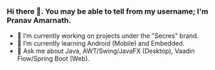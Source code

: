 ### Hi there 👋. You may be able to tell from my username; I'm Pranav Amarnath.

- 🔭 I’m currently working on projects under the "Secres" brand.
- 🌱 I’m currently learning Android (Mobile) and Embedded.
- 💬 Ask me about Java, AWT/Swing/JavaFX (Desktop), Vaadin Flow/Spring Boot (Web).

<!--
[![Pranav's GitHub stats](https://github-readme-stats.vercel.app/api?username=PranavAmarnath&show_icons=true&count_private=true&bg_color=20,FFA500,FF7F50,FF6347)](https://github.com/anuraghazra/github-readme-stats)
[![Pranav's GitHub stats](https://github-readme-stats.vercel.app/api/top-langs/?username=PranavAmarnath&langs_count=3&bg_color=20,FFA500,FF7F50,FF6347)](https://github.com/anuraghazra/github-readme-stats)

**PranavAmarnath/PranavAmarnath** is a ✨ _special_ ✨ repository because its `README.md` (this file) appears on your GitHub profile.

Here are some ideas to get you started:

- 🔭 I’m currently working on different small projects under the "Secres" brand.
- 🌱 I’m currently learning Android (Mobile)
- 💬 Ask me about Java, AWT/Swing/JavaFX (Desktop), Vaadin Flow/Spring Boot (Web)
- 😄 Pronouns: he/him/his
- ⚡ Fun fact: I have no idea when/where I came up with the "Secres" brand, but I've used it ever since. It is not an acronym.

-->
